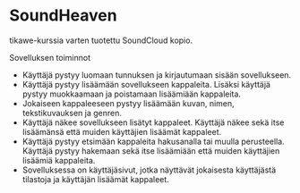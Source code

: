 # SoundHeaven

tikawe-kurssia varten tuotettu SoundCloud kopio.

Sovelluksen toiminnot

* Käyttäjä pystyy luomaan tunnuksen ja kirjautumaan sisään sovellukseen.
* Käyttäjä pystyy lisäämään sovellukseen kappaleita. Lisäksi käyttäjä pystyy muokkaamaan ja poistamaan lisäämiään kappaleita.
* Jokaiseen kappaleeseen pystyy lisäämään kuvan, nimen, tekstikuvauksen ja genren.
* Käyttäjä näkee sovellukseen lisätyt kappaleet. Käyttäjä näkee sekä itse lisäämänsä että muiden käyttäjien lisäämät kappaleet.
* Käyttäjä pystyy etsimään kappaleita hakusanalla tai muulla perusteella. Käyttäjä pystyy hakemaan sekä itse lisäämiään että muiden käyttäjien lisäämiä kappaleita.
* Sovelluksessa on käyttäjäsivut, jotka näyttävät jokaisesta käyttäjästä tilastoja ja käyttäjän lisäämät kappaleet.
     
